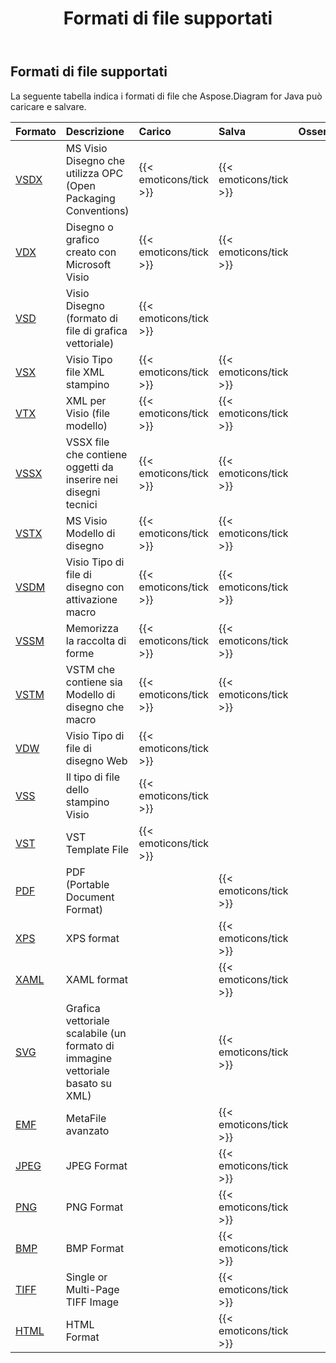 ﻿---
title: Formati di file supportati
type: docs
weight: 20
url: /it/java/supported-file-formats/
description: Visio Diagram Java API can load and save variety of formats including VSDX, VDX, VSD, VTX, VSSX, VSDM, VSTM, PDF, XPS, SVG, EMF, JPEG, PNG, BMP, TIFF and HTML. 
---
## **Formati di file supportati**
La seguente tabella indica i formati di file che Aspose.Diagram for Java può caricare e salvare.

|**Formato**|**Descrizione**|**Carico**|**Salva**|**Osservazioni**|
|:- |:- |:- |:- |:- |
|[VSDX](https://docs.fileformat.com/visio/vsdx/)|MS Visio Disegno che utilizza OPC (Open Packaging Conventions)|{{< emoticons/tick >}}|{{< emoticons/tick >}}||
|[VDX](https://docs.fileformat.com/visio/vdx/)  |Disegno o grafico creato con Microsoft Visio|{{< emoticons/tick >}}|{{< emoticons/tick >}}||
|[VSD](https://docs.fileformat.com/visio/vsd/)|Visio Disegno (formato di file di grafica vettoriale)|{{< emoticons/tick >}}|||
|[VSX](https://docs.fileformat.com/visio/vsx/)|Visio Tipo file XML stampino|{{< emoticons/tick >}}|{{< emoticons/tick >}}||
|[VTX](https://docs.fileformat.com/visio/vtx/) |XML per Visio (file modello)|{{< emoticons/tick >}}|{{< emoticons/tick >}}||
|[VSSX](https://docs.fileformat.com/visio/vssx/)|VSSX file che contiene oggetti da inserire nei disegni tecnici|{{< emoticons/tick >}}|{{< emoticons/tick >}}||
|[VSTX](https://docs.fileformat.com/visio/vstx/)|MS Visio Modello di disegno|{{< emoticons/tick >}}|{{< emoticons/tick >}}||
|[VSDM](https://docs.fileformat.com/visio/vsdm/)|Visio Tipo di file di disegno con attivazione macro|{{< emoticons/tick >}}|{{< emoticons/tick >}}||
|[VSSM](https://docs.fileformat.com/visio/vssm/) |Memorizza la raccolta di forme|{{< emoticons/tick >}}|{{< emoticons/tick >}}||
|[VSTM](https://docs.fileformat.com/visio/vstm/) |VSTM che contiene sia Modello di disegno che macro|{{< emoticons/tick >}}|{{< emoticons/tick >}}||
|[VDW](https://docs.fileformat.com/visio/vdw/)|Visio Tipo di file di disegno Web|{{< emoticons/tick >}}|||
|[VSS](https://docs.fileformat.com/visio/vss/)|Il tipo di file dello stampino Visio|{{< emoticons/tick >}}|||
|[VST](https://docs.fileformat.com/visio/vst/)|VST Template File|{{< emoticons/tick >}}|||
|[PDF](https://docs.fileformat.com/pdf/)|PDF (Portable Document Format)||{{< emoticons/tick >}}||
|[XPS](https://docs.fileformat.com/page-description-language/xps/)|XPS format||{{< emoticons/tick >}}||
|[XAML](https://docs.fileformat.com/web/xaml/)|XAML format||{{< emoticons/tick >}}||
|[SVG](https://docs.fileformat.com/specification/page-description-language/svg/)|Grafica vettoriale scalabile (un formato di immagine vettoriale basato su XML)||{{< emoticons/tick >}}||
|[EMF](https://docs.fileformat.com/image/emf/)|MetaFile avanzato||{{< emoticons/tick >}}||
|[JPEG](https://docs.fileformat.com/image/jpeg/)|JPEG Format||{{< emoticons/tick >}}||
|[PNG](https://docs.fileformat.com/image/png/)|PNG Format||{{< emoticons/tick >}}||
|[BMP](https://docs.fileformat.com/image/bmp/)|BMP Format||{{< emoticons/tick >}}||
|[TIFF](https://docs.fileformat.com/image/tiff/)|Single or Multi-Page TIFF Image||{{< emoticons/tick >}}||
|[HTML](https://docs.fileformat.com/web/html/)|HTML Format||{{< emoticons/tick >}}||

